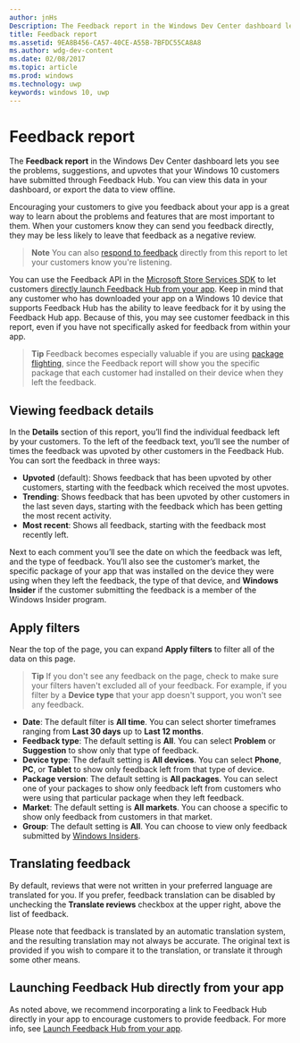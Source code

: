 ---author: jnHsDescription: The Feedback report in the Windows Dev Center dashboard lets you see the problems, suggestions, and upvotes that your Windows 10 customers have submitted through Feedback Hub.title: Feedback reportms.assetid: 9EA8B456-CA57-40CE-A55B-7BFDC55CA8A8ms.author: wdg-dev-contentms.date: 02/08/2017ms.topic: articlems.prod: windowsms.technology: uwpkeywords: windows 10, uwp---# Feedback reportThe **Feedback report** in the Windows Dev Center dashboard lets you see the problems, suggestions, and upvotes that your Windows 10 customers have submitted through Feedback Hub. You can view this data in your dashboard, or export the data to view offline.Encouraging your customers to give you feedback about your app is a great way to learn about the problems and features that are most important to them. When your customers know they can send you feedback directly, they may be less likely to leave that feedback as a negative review.> **Note** You can also [respond to feedback](respond-to-customer-feedback.md) directly from this report to let your customers know you're listening.You can use the Feedback API in the [Microsoft Store Services SDK](http://aka.ms/store-em-sdk) to let customers [directly launch Feedback Hub from your app](../monetize/launch-feedback-hub-from-your-app.md). Keep in mind that any customer who has downloaded your app on a Windows 10 device that supports Feedback Hub has the ability to leave feedback for it by using the Feedback Hub app. Because of this, you may see customer feedback in this report, even if you have not specifically asked for feedback from within your app.> **Tip** Feedback becomes especially valuable if you are using [package flighting](package-flights.md), since the Feedback report will show you the specific package that each customer had installed on their device when they left the feedback.## Viewing feedback detailsIn the **Details** section of this report, you’ll find the individual feedback left by your customers. To the left of the feedback text, you’ll see the number of times the feedback was upvoted by other customers in the Feedback Hub. You can sort the feedback in three ways:- **Upvoted** (default): Shows feedback that has been upvoted by other customers, starting with the feedback which received the most upvotes.- **Trending**: Shows feedback that has been upvoted by other customers in the last seven days, starting with the feedback which has been getting the most recent activity.- **Most recent**: Shows all feedback, starting with the feedback most recently left.Next to each comment you’ll see the date on which the feedback was left, and the type of feedback. You’ll also see the customer’s market, the specific package of your app that was installed on the device they were using when they left the feedback, the type of that device, and **Windows Insider** if the customer submitting the feedback is a member of the Windows Insider program.## Apply filtersNear the top of the page, you can expand **Apply filters** to filter all of the data on this page.> **Tip** If you don't see any feedback on the page, check to make sure your filters haven't excluded all of your feedback. For example, if you filter by a **Device type** that your app doesn't support, you won't see any feedback.- **Date**: The default filter is **All time**. You can select shorter timeframes ranging from **Last 30 days** up to **Last 12 months**.- **Feedback type**: The default setting is **All**. You can select **Problem** or **Suggestion** to show only that type of feedback.- **Device type**: The default setting is **All devices**. You can select **Phone**, **PC**, or **Tablet** to show only feedback left from that type of device.- **Package version**: The default setting is **All packages**. You can select one of your packages to show only feedback left from customers who were using that particular package when they left feedback.- **Market**: The default setting is **All markets**. You can choose a specific to show only feedback from customers in that market.- **Group**: The default setting is **All**. You can choose to view only feedback submitted by [Windows Insiders](http://insider.windows.com).## Translating feedbackBy default, reviews that were not written in your preferred language are translated for you. If you prefer, feedback translation can be disabled by unchecking the **Translate reviews** checkbox at the upper right, above the list of feedback.Please note that feedback is translated by an automatic translation system, and the resulting translation may not always be accurate. The original text is provided if you wish to compare it to the translation, or translate it through some other means.## Launching Feedback Hub directly from your appAs noted above, we recommend incorporating a link to Feedback Hub directly in your app to encourage customers to provide feedback. For more info, see [Launch Feedback Hub from your app](../monetize/launch-feedback-hub-from-your-app.md).